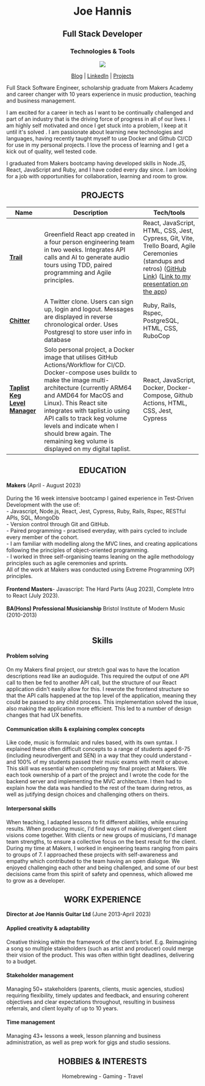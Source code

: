 <h1 align="center">Joe Hannis</h1>

<h2 align="center">Full Stack Developer</h2>

<h3 align="center">Technologies & Tools</h3>

<p align="center">
  <a href="https://skillicons.dev">
    <img src="https://skillicons.dev/icons?i=react,js,nodejs,ruby,docker,html,css,mongodb,postgres,bash" />
  </a>
</p>



<p align="center">
  <a href="https://tinyurl.com/aed4n982">Blog</a>  | 
  <a href="https://www.linkedin.com/in/joe-hannis/">LinkedIn</a> | 
  <a href="https://github.com/joehannis/joehannis/blob/master/README.md#projects">Projects</a> 
</p>


Full Stack Software Engineer, scholarship graduate from Makers Academy and career changer with 10 years experience in music production, teaching and business management.

I am excited for a career in tech as I want to be continually challenged and part of an industry that is the driving force of progress in all of our lives. I am highly self motivated and once I get stuck into a problem, I keep at it until it's solved . I am passionate about learning new technologies and languages, having recently taught myself to use Docker and Github CI/CD for use in my personal projects. I love the process of learning and I get a kick out of quality, well tested code. 

I graduated from Makers bootcamp having developed skills in Node.JS, React, JavaScript and Ruby, and I have coded every day since. I am looking for a job with opportunities for collaboration, learning and room to grow. 

<h2 align="center">PROJECTS</h2>

| Name                         | Description       | Tech/tools        |
| ---------------------------- | ----------------- | ----------------- |
| [**Trail**](https://trailapp.net)            | Greenfield React app created in a four person engineering team in two weeks. Integrates API calls and AI to generate audio tours using TDD, paired programming and Agile principles. | React, JavaScript, HTML, CSS, Jest, Cypress, Git, Vite, Trello Board, Agile Ceremonies (standups and retros) ([GitHub Link](https://tinyurl.com/a5vmybxs)) ([Link to my presentation on the app](https://drive.google.com/file/d/1mSIrJ8QDvIhS6k-yOBnWxjJ6bwq7LsCW/view?usp=drive_link)) |
| [**Chitter**](https://tinyurl.com/2p8umkyf)                 | A Twitter clone. Users can sign up, login and logout. Messages are displayed in reverse chronological order. Uses Postgresql to store user info in database  | Ruby, Rails, Rspec, PostgreSQL, HTML, CSS, RuboCop |
| [**Taplist Keg Level Manager**](https://tinyurl.com/26pfusx3)                 |Solo personal project, a Docker image that utilises GitHub Actions/Workflow for CI/CD. Docker-compose uses buildx to make the image multi-architecture (currently ARM64 and AMD64 for MacOS and Linux). This React site integrates with taplist.io using API calls to track keg volume levels and indicate when I should brew again. The remaining keg volume is displayed on my digital taplist. | React, JavaScript, Docker, Docker-Compose, Github Actions, HTML, CSS, Jest, Cypress |

<h2 align="center">EDUCATION</h2>
<strong>Makers</strong> (April - August 2023)</br></br> 
During the 16 week intensive bootcamp I gained experience in Test-Driven Development with the use of:</br>
- Javascript, Node.js, React,  Jest, Cypress, Ruby, Rails, Rspec, RESTful APIs, SQL, MongoDb</br>
- Version control through Git and GitHub.</br>
- Paired programming - practised everyday, with pairs cycled to include every member of the cohort.</br> 
- I am familiar with modelling along the MVC lines, and creating applications following the principles of object-oriented programming.</br>
- I worked in three self-organising teams leaning on the agile methodology principles such as agile ceremonies and sprints.</br>
All of the work at Makers was conducted using Extreme Programming (XP) principles.</br></br>
<strong>Frontend Masters</strong>- Javascript: The Hard Parts (Aug 2023), Complete Intro to React (July 2023).</br></br>
<strong>BA(Hons) Professional Musicianship</strong> Bristol Institute of Modern Music (2010-2013)</br></br>

<h2 align="center">Skills</h2>
<h4>Problem solving</h4> On my Makers final project, our stretch goal was to have the location descriptions read like an audioguide. This required the output of one API call to then be fed to another API call, but the structure of our React application didn't easily allow for this. I rewrote the frontend structure so that the API calls happened at the top level of the application, meaning they could be passed to any child process. This implementation solved the issue, also making the application more efficient. This led to a number of design changes that had UX benefits.</br>
<h4>Communication skills & explaining complex concepts </h4> Like code, music is formulaic and rules based, with its own syntax. I explained these often difficult concepts to a range of students aged 6-75 (including neurodivergent and SEN) in a way that they could understand - and 100% of my students passed their music exams with merit or above. This skill was essential when completing my final project at Makers. We each took ownership of a part of the project and I wrote the code for the backend server and implementing the MVC architecture. I then had to explain how the data was handled to the rest of the team during retros, as well as jutifying design choices and challenging others on theirs.</br>
<h4>Interpersonal skills</h4> When teaching, I adapted lessons to fit different abilities, while ensuring results. When producing music, I'd find ways of making divergent client visions come together. With clients or new groups of musicians, I'd manage team strengths, to ensure a collective focus  on the best result for the client. During my time at Makers, I worked in engineering teams ranging from pairs to groups of 7. I approached  these projects with self-awareness and empathy which contributed to the team having an open dialogue. We enjoyed challenging each other and being challenged, and some of our best decisions came from this spirit of safety and openness, which allowed me to grow as a developer.</br>

<h2 align="center">WORK EXPERIENCE</h2>
<strong>Director at Joe Hannis Guitar Ltd</strong> (June 2013-April 2023)</br>
<h4>Applied creativity & adaptability</h4> Creative thinking within the framework of the client’s brief. E.g. Reimagining a song so multiple stakeholders (such as artist and producer) could merge their vision of the product. This was often within tight deadlines, delivering to a budget.</br>
<h4>Stakeholder management</h4> Managing 50+ stakeholders (parents, clients, music agencies, studios) requiring flexibility, timely updates and feedback, and ensuring coherent objectives and clear expectations throughout, resulting in business referrals, and client loyalty of up to 10 years.</br>
<h4>Time management</h4> Managing 43+ lessons a week, lesson planning and business administration, as well as prep work for gigs and studio sessions.</br>

<h2 align="center">HOBBIES & INTERESTS</h2> 
<p align="center">
  Homebrewing - Gaming - Travel
</p>

